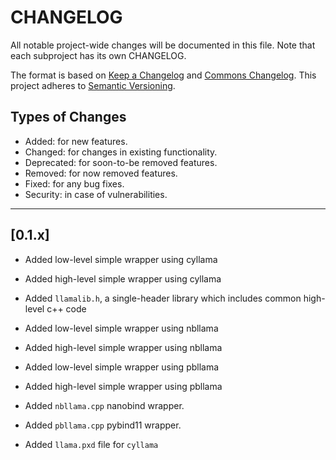 # CHANGELOG

All notable project-wide changes will be documented in this file. Note that each subproject has its own CHANGELOG.

The format is based on [Keep a Changelog](https://keepachangelog.com/en/1.0.0/) and [Commons Changelog](https://common-changelog.org). This project adheres to [Semantic Versioning](https://semver.org/spec/v2.0.0.html).

## Types of Changes

- Added: for new features.
- Changed: for changes in existing functionality.
- Deprecated: for soon-to-be removed features.
- Removed: for now removed features.
- Fixed: for any bug fixes.
- Security: in case of vulnerabilities.

---

## [0.1.x]

- Added low-level simple wrapper using cyllama
- Added high-level simple wrapper using cyllama
- Added `llamalib.h`, a single-header library which includes common high-level c++ code
- Added low-level simple wrapper using nbllama 
- Added high-level simple wrapper using nbllama
- Added low-level simple wrapper using pbllama
- Added high-level simple wrapper using pbllama

- Added `nbllama.cpp` nanobind wrapper.
- Added `pbllama.cpp` pybind11 wrapper.
- Added `llama.pxd` file for `cyllama`